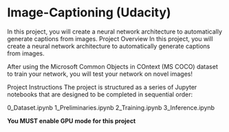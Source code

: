# Image-Captioning (Udacity)
In this project, you will create a neural network architecture to automatically generate captions from images.
Project Overview
In this project, you will create a neural network architecture to automatically generate captions from images.

After using the Microsoft Common Objects in COntext (MS COCO) dataset to train your network, you will test your network on novel images!

Project Instructions
The project is structured as a series of Jupyter notebooks that are designed to be completed in sequential order:

0_Dataset.ipynb
1_Preliminaries.ipynb
2_Training.ipynb
3_Inference.ipynb

**You MUST enable GPU mode for this project**

